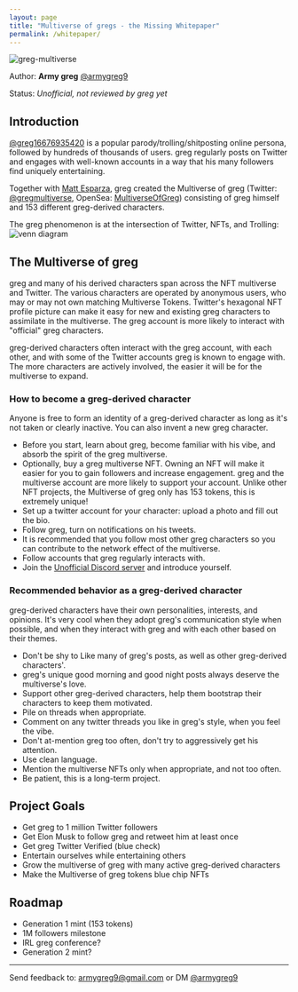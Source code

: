 ```yaml
---
layout: page
title: "Multiverse of gregs - the Missing Whitepaper"
permalink: /whitepaper/
---
```


![](/multiverse/images/multiverse.jpeg "greg-multiverse")

Author: __Army greg__ [@armygreg9](https://twitter.com/armygreg9)

Status: *Unofficial, not reviewed by greg yet*

## Introduction
[@greg16676935420](https://twitter.com/greg16676935420) is a popular parody/trolling/shitposting online persona, followed by hundreds of thousands of users. greg regularly posts on Twitter and engages with well-known accounts in a way that his many followers find uniquely entertaining.

Together with [Matt Esparza](https://twitter.com/matthewesp), greg created the Multiverse of greg (Twitter: [@gregmultiverse](https://twitter.com/gregmultiverse), OpenSea: [MultiverseOfGreg](https://opensea.io/collection/multiverse-of-gregs)) consisting of greg himself and 153 different greg-derived characters.

The greg phenomenon is at the intersection of Twitter, NFTs, and Trolling:
![](/multiverse/images/venn-diagram.png "venn diagram")


## The Multiverse of greg
greg and many of his derived characters span across the NFT multiverse and Twitter. The various characters are operated by anonymous users, who may or may not own matching Multiverse Tokens. Twitter's hexagonal NFT profile picture can make it easy for new and existing greg characters to assimilate in the multiverse. The greg account is more likely to interact with "official" greg characters.

greg-derived characters often interact with the greg account, with each other, and with some of the Twitter accounts greg is known to engage with. The more characters are actively involved, the easier it will be for the multiverse to expand.

### How to become a greg-derived character
Anyone is free to form an identity of a greg-derived character as long as it's not taken or clearly inactive. You can also invent a new greg character.
- Before you start, learn about greg, become familiar with his vibe, and absorb the spirit of the greg multiverse.
- Optionally, buy a greg multiverse NFT. Owning an NFT will make it easier for you to gain followers and increase engagement. greg and the multiverse account are more likely to support your account. Unlike other NFT projects, the Multiverse of greg only has 153 tokens, this is extremely unique!
- Set up a twitter account for your character: upload a photo and fill out the bio.
- Follow greg, turn on notifications on his tweets.
- It is recommended that you follow most other greg characters so you can contribute to the network effect of the multiverse.
- Follow accounts that greg regularly interacts with.
- Join the [Unofficial Discord server](https://discord.gg/UA6RarT8) and introduce yourself.

### Recommended behavior as a greg-derived character

greg-derived characters have their own personalities, interests, and opinions. It's very cool when they adopt greg's communication style when possible, and when they interact with greg and with each other based on their themes.

- Don't be shy to Like many of greg's posts, as well as other greg-derived characters'.
- greg's unique good morning and good night posts always deserve the multiverse's love.
- Support other greg-derived characters, help them bootstrap their characters to keep them motivated.
- Pile on threads when appropriate.
- Comment on any twitter threads you like in greg's style, when you feel the vibe.
- Don't at-mention greg too often, don't try to aggressively get his attention.
- Use clean language.
- Mention the multiverse NFTs only when appropriate, and not too often.
- Be patient, this is a long-term project.

## Project Goals

- Get greg to 1 million Twitter followers
- Get Elon Musk to follow greg and retweet him at least once
- Get greg Twitter Verified (blue check)
- Entertain ourselves while entertaining others
- Grow the multiverse of greg with many active greg-derived characters
- Make the Multiverse of greg tokens blue chip NFTs

## Roadmap

- Generation 1 mint (153 tokens)
- 1M followers milestone
- IRL greg conference?
- Generation 2 mint?

---

Send feedback to: armygreg9@gmail.com or DM [@armygreg9](https://twitter.com/armygreg9)

